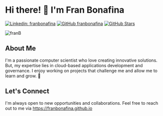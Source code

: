 # Hi there! 👋 I'm Fran Bonafina
[![Linkedin: franbonafina](https://img.shields.io/badge/-franbonafina?style=flat-square&logo=Linkedin&logoColor=white&link=https://www.linkedin.com/in/randald-vb/)](https://www.linkedin.com/in/fbonafina/)
[![GitHub franbonafina](https://img.shields.io/github/followers/franbonafina?label=follow&style=social)](https://github.com/franbonafina)
[![GitHub Stars](https://img.shields.io/github/stars/franbonafina?style=social)](https://github.com/franbonafina)
<p align="left"> <img src="https://komarev.com/ghpvc/?username=franbonafina" alt="franB" /></p>


## About Me

I'm a passionate computer scientist who love creating innovative solutions. But, my expertise lies in cloud-based applications development and governance. 
I enjoy working on projects that challenge me and allow me to learn and grow. 👀

## Let's Connect

I'm always open to new opportunities and collaborations. Feel free to reach out to me via https://franbonafina.github.io
